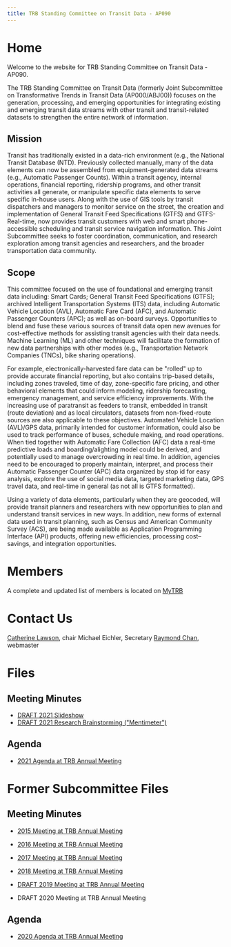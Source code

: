 ```yaml
---
title: TRB Standing Committee on Transit Data - AP090
---
```


# Home

Welcome to the website for TRB Standing Committee on Transit Data - AP090.

The TRB Standing Committee on Transit Data (formerly Joint Subcommittee on Transformative Trends in Transit Data (AP000/ABJ00)) focuses on the generation, processing, and emerging opportunities for integrating existing and emerging transit data streams with other transit and transit-related datasets to strengthen the entire network of information.

## Mission

Transit has traditionally existed in a data-rich environment (e.g., the National Transit Database (NTD).  Previously collected manually, many of the data elements can now be assembled from equipment-generated data streams (e.g., Automatic Passenger Counts).  Within a transit agency, internal operations, financial reporting, ridership programs, and other transit activities all generate, or manipulate specific data elements to serve specific in-house users.  Along with the use of GIS tools by transit dispatchers and managers to monitor service on the street, the creation and implementation of General Transit Feed Specifications (GTFS) and GTFS-Real-time, now provides transit customers with web and smart phone-accessible scheduling and transit service navigation information.  This Joint Subcommittee seeks to foster coordination, communication, and research exploration among transit agencies and researchers, and the broader transportation data community. 

## Scope

This committee focused on the use of foundational and emerging transit data including: Smart Cards; General Transit Feed Specifications (GTFS); archived Intelligent Transportation Systems (ITS) data, including Automatic Vehicle Location (AVL), Automatic Fare Card (AFC), and Automatic Passenger Counters (APC); as well as on-board surveys. Opportunities to blend and fuse these various sources of transit data open new avenues for cost-effective methods for assisting transit agencies with their data needs. Machine Learning (ML) and other techniques will facilitate the formation of new data partnerships with other modes (e.g., Transportation Network Companies (TNCs), bike sharing operations).   

For example, electronically-harvested fare data can be "rolled" up to provide accurate financial reporting, but also contains trip-based details, including zones traveled, time of day, zone-specific fare pricing, and other behavioral elements that could inform modeling, ridership forecasting, emergency management, and service efficiency improvements.  With the increasing use of paratransit as feeders to transit, embedded in transit (route deviation) and as local circulators, datasets from non-fixed-route sources are also applicable to these objectives.  Automated Vehicle Location (AVL)/GPS data, primarily intended for customer information, could also be used to track performance of buses, schedule making, and road operations.  When tied together with Automatic Fare Collection (AFC) data a real-time predictive loads and boarding/alighting model could be derived, and potentially used to manage overcrowding in real time.  In addition, agencies need to be encouraged to properly maintain, interpret, and process their Automatic Passenger Counter (APC) data organized by stop id for easy analysis, explore the use of social media data, targeted marketing data, GPS travel data, and real-time in general (as not all is GTFS formatted). 

Using a variety of data elements, particularly when they are geocoded, will provide transit planners and researchers with new opportunities to plan and understand transit services in new ways.  In addition, new forms of external data used in transit planning, such as Census and American Community Survey (ACS), are being made available as Application Programming Interface (API) products, offering new efficiencies, processing cost–savings, and integration opportunities. 

# Members
A complete and updated list of members is located on [MyTRB](https://www.mytrb.org/OnlineDirectory/Committee/Details/6433)

# Contact Us

[Catherine Lawson](https://www.albany.edu/gp/lawson.php), chair 
Michael Eichler, Secretary
[Raymond Chan](https://www.raychan.me), webmaster

# Files

## Meeting Minutes

* [DRAFT 2021 Slideshow](minutes/2021_AP090_Meeting_Slides.pdf)
* [DRAFT 2021 Research Brainstorming ("Mentimeter")](2021_AP090_mentimeter_results.pdf)

## Agenda

* [2021 Agenda at TRB Annual Meeting](minutes/2021_Agenda.pdf)

# Former Subcommittee Files

## Meeting Minutes

* [2015 Meeting at TRB Annual Meeting](minutes/2015_Meeting_Minutes.pdf)

* [2016 Meeting at TRB Annual Meeting](minutes/2016_Meeting_Minutes.pdf)

* [2017 Meeting at TRB Annual Meeting](minutes/2017_Meeting_Minutes.pdf)

* [2018 Meeting at TRB Annual Meeting](minutes/2018_Meeting_Minutes.pdf)

* [DRAFT 2019 Meeting at TRB Annual Meeting](minutes/DRAFT_2019_Meeting_Minutes.pdf)

* DRAFT 2020 Meeting at TRB Annual Meeting

  

## Agenda
* [2020 Agenda at TRB Annual Meeting](minutes/2020_Agenda.pdf)

  



